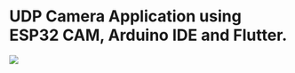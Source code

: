 # UDP Camera Application using ESP32 CAM, Arduino IDE and Flutter.
![](https://github.com/Misara-Ahmed/UDP-Camera-App/blob/main/demo.gif)
